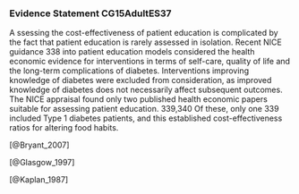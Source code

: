 ### Evidence Statement CG15AdultES37
A ssessing the cost-effectiveness of patient education is complicated by the fact that patient education is rarely assessed in isolation. Recent NICE guidance 338 into patient education models considered the health economic evidence for interventions in terms of self-care, quality of life and the long-term complications of diabetes. Interventions improving knowledge of diabetes were excluded from consideration, as improved knowledge of diabetes does not necessarily affect subsequent outcomes.  The NICE appraisal found only two published health economic papers suitable for assessing patient education. 339,340 Of these, only one 339 included Type 1 diabetes patients, and this established cost-effectiveness ratios for altering food habits.



[@Bryant_2007]

[@Glasgow_1997]

[@Kaplan_1987]
